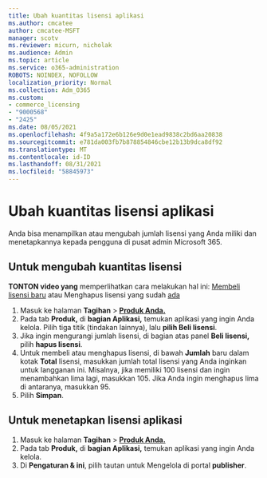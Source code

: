 ```yaml
---
title: Ubah kuantitas lisensi aplikasi
ms.author: cmcatee
author: cmcatee-MSFT
manager: scotv
ms.reviewer: micurn, nicholak
ms.audience: Admin
ms.topic: article
ms.service: o365-administration
ROBOTS: NOINDEX, NOFOLLOW
localization_priority: Normal
ms.collection: Adm_O365
ms.custom:
- commerce_licensing
- "9000568"
- "2425"
ms.date: 08/05/2021
ms.openlocfilehash: 4f9a5a172e6b126e9d0e1ead9838c2bd6aa20838
ms.sourcegitcommit: e781da003fb7b878854846cbe12b13b9dca8df92
ms.translationtype: MT
ms.contentlocale: id-ID
ms.lasthandoff: 08/31/2021
ms.locfileid: "58845973"
---
```

# <a name="change-app-license-quantity"></a>Ubah kuantitas lisensi aplikasi

Anda bisa menampilkan atau mengubah jumlah lisensi yang Anda miliki dan menetapkannya kepada pengguna di pusat admin Microsoft 365.

## <a name="to-change-license-quantity"></a>Untuk mengubah kuantitas lisensi

**TONTON video yang** memperlihatkan cara melakukan hal ini: [Membeli lisensi baru](https://go.microsoft.com/fwlink/p/?linkid=2154857) atau Menghapus lisensi yang sudah [ada](https://go.microsoft.com/fwlink/p/?linkid=2154938)

1. Masuk ke halaman **Tagihan**  >  **[Produk Anda.](https://go.microsoft.com/fwlink/p/?linkid=842054)**
2. Pada tab **Produk,** di **bagian Aplikasi,** temukan aplikasi yang ingin Anda kelola. Pilih tiga titik (tindakan lainnya), lalu **pilih Beli lisensi**.
3. Jika ingin mengurangi jumlah lisensi, di bagian atas panel **Beli lisensi,** pilih **hapus lisensi**.
4. Untuk membeli atau menghapus lisensi, di bawah **Jumlah** baru dalam kotak **Total** lisensi, masukkan jumlah total lisensi yang Anda inginkan untuk langganan ini. Misalnya, jika memiliki 100 lisensi dan ingin menambahkan lima lagi, masukkan 105. Jika Anda ingin menghapus lima di antaranya, masukkan 95.
5. Pilih **Simpan**.

## <a name="to-assign-app-licenses"></a>Untuk menetapkan lisensi aplikasi

1. Masuk ke halaman **Tagihan**  >  **[Produk Anda.](https://go.microsoft.com/fwlink/p/?linkid=842054)**
2. Pada tab **Produk,** di **bagian Aplikasi,** temukan aplikasi yang ingin Anda kelola.
3. Di **Pengaturan & ini**, pilih tautan untuk Mengelola di portal **publisher**.